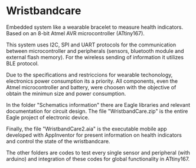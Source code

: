 # Wristbandcare
Embedded system like a wearable bracelet to measure health indicators. Based on an 8-bit Atmel AVR microcontroller (ATtiny167). 

This system uses I2C, SPI and UART protocols for the communication between microcontroller and peripherals (sensors, bluetooth module and external flash memory). For the wireless sending of information it utilizes BLE protocol.

Due to the specifications and restriccions for wearable techonology, electronics power consumption its a priority. All components, even the Atmel microcontroller and battery, were choosen with the objective of obtain the minimun size and power consumption.

In the folder "Schematics information" there are Eagle libraries and relevant documentation for circuit design. The file "WristbandCare.zip" is the entire Eagle project of electronic device.

Finally, the file "WristbandCare2.aia" is the executable mobile app developed with AppInventor for present information on health indicators and control the state of the wristbandcare.

The other folders are codes to test every single sensor and peripheral (with arduino) and integration of these codes for global functionality in ATtiny167.

